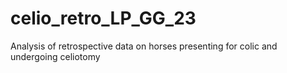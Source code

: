 # celio_retro_LP_GG_23
Analysis of retrospective data on horses presenting for colic and undergoing celiotomy
